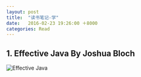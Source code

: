 ```yaml
---
layout: post
title:  "读书笔记-学"
date:   2016-02-23 19:26:00 ＋8000
categories: Read
---
```



## 1\. Effective Java By Joshua Bloch
 
![Effective Java]({{site.baseurl}}/pics/effective_java.jpg)


